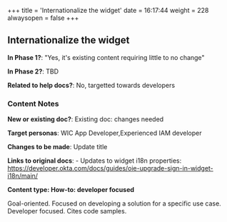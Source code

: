 +++
title = 'Internationalize the widget'
date = 16:17:44
weight = 228
alwaysopen = false
+++

## Internationalize the widget

**In Phase 1?**: "Yes, it's existing content requiring little to no change"

**In Phase 2?**: TBD

**Related to help docs?**: No, targetted towards developers



### Content Notes

**New or existing doc?**: Existing doc: changes needed

**Target personas**: WIC App Developer,Experienced IAM developer

**Changes to be made**: Update title

**Links to original docs**: - Updates to widget i18n properties: https://developer.okta.com/docs/guides/oie-upgrade-sign-in-widget-i18n/main/

**Content type: How-to: developer focused**

Goal-oriented. Focused on developing a solution for a specific use case. Developer focused. Cites code samples.


